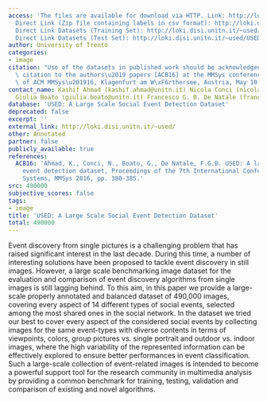 ```yaml
---
access: 'The files are available for download via HTTP. Link: http://loki.disi.unitn.it/~used/
  Direct Link (Zip file containing labels in csv format): http://loki.disi.unitn.it/~used/CSV-files-for-SED-EiMM.zip
  Direct Link Datasets (Training Set): http://loki.disi.unitn.it/~used/USED-training.tar.gz
  Direct Link Datasets (Test Set): http://loki.disi.unitn.it/~used/USED-test.tar.gz'
author: University of Trento
categories:
- image
citation: "Use of the datasets in published work should be acknowledged by a full\
  \ citation to the authors\u2019 papers [ACB16] at the MMSys conference: Proceedings\
  \ of ACM MMSys\u201916, Klagenfurt am W\xF6rthersee, Austria, May 10-13, 2016."
contact_name: Kashif Ahmad (kashif.ahmad@unitn.it) Nicola Conci (nicola.conci@unitn.it)
  Giulia Boato (giulia.boato@unitn.it) Francesco G. B. De Natale (francesco.denatale@unitn.it)
database: 'USED: A Large Scale Social Event Detection Dataset'
deprecated: false
excerpt: ''
external_link: http://loki.disi.unitn.it/~used/
other: Annotated
partner: false
publicly_available: true
references:
  ACB16: 'Ahmad, K., Conci, N., Boato, G., De Natale, F.G.B. USED: A large-scale social
    event detection dataset, Proceedings of the 7th International Conference on Multimedia
    Systems, MMSys 2016, pp. 380-385.'
src: 490000
subjective_scores: false
tags:
- image
title: 'USED: A Large Scale Social Event Detection Dataset'
total: 490000
---
```


Event discovery from single pictures is a challenging problem that has raised significant interest in the last decade. During this time, a number of interesting solutions have been proposed to tackle event discovery in still images. However, a large scale benchmarking image dataset for the evaluation and comparison of event discovery algorithms from single images is still lagging behind. To this aim, in this paper we provide a large-scale properly annotated and balanced dataset of 490,000 images, covering every aspect of 14 different types of social events, selected among the most shared ones in the social network. In the dataset we tried our best to cover every aspect of the considered social events by collecting images for the same event-types with diverse contents in terms of viewpoints, colors, group pictures vs. single portrait and outdoor vs. indoor images, where the high variability of the represented information can be effectively explored to ensure better performances in event classification. Such a large-scale collection of event-related images is intended to become a powerful support tool for the research community in multimedia analysis by providing a common benchmark for training, testing, validation and comparison of existing and novel algorithms.